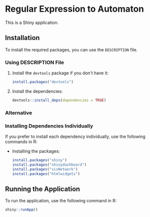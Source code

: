 # Regular Expression to Automaton
This is a Shiny application.

## Installation

To install the required packages, you can use the `DESCRIPTION` file.

### Using DESCRIPTION File

1. Install the `devtools` package if you don't have it:

    ```r
    install.packages("devtools")
    ```

2. Install the dependencies:

    ```r
    devtools::install_deps(dependencies = TRUE)
    ```
    
### Alternative

### Installing Dependencies Individually

If you prefer to install each dependency individually, use the following commands in R:
- Installing the packages:

    ```r
    install.packages("shiny")
    install.packages("shinydashboard")
    install.packages("visNetwork")
    install.packages("htmlwidgets")
    ```


## Running the Application

To run the application, use the following command in R:

```r
shiny::runApp()
```

